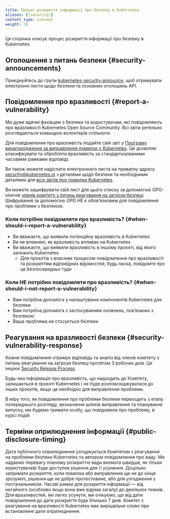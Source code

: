 ```yaml
---
title: Процес розкриття інформації про безпеку в Kubernetes
aliases: [/security/]
content_type: concept
weight: 20
---
```


<!-- overview -->

Ця сторінка описує процес розкриття інформації про безпеку в Kubernetes.

<!-- body -->

## Оголошення з питань безпеки {#security-announcements}

Приєднуйтесь до групи [kubernetes-security-announce](https://groups.google.com/forum/#!forum/kubernetes-security-announce), щоб отримувати електронні листи щодо безпеки та основних оголошень API.

## Повідомлення про вразливості {#report-a-vulnerability}

Ми дуже вдячні фахівцям з безпеки та користувачам, які повідомляють про вразливості Kubernetes Open Source Community. Всі звіти ретельно розглядаються командою волонтерів спільноти.

Для повідомлення про вразливість подайте свій звіт у [Програму винагородження за виправлення помилок у Kubernetes](https://hackerone.com/kubernetes). Це дозволяє класифікувати та обробляти вразливість за стандартизованими часовими рамками відповіді.

Ви також можете надіслати електронного листа на приватну адресу [security@kubernetes.io](mailto:security@kubernetes.io) з деталями щодо безпеки та необхідними деталями для [всіх звітів про помилки Kubernetes](https://github.com/kubernetes/kubernetes/blob/master/.github/ISSUE_TEMPLATE/bug-report.yaml).

Ви можете зашифрувати свій лист для цього списку за допомогою GPG-ключів [членів комітету з питань реагування на загрози безпеці](https://git.k8s.io/security/README.md#product-security-committee-psc). Шифрування за допомогою GPG НЕ є обовʼязковим для повідомлення про проблеми з безпекою.

### Коли потрібно повідомляти про вразливість? {#when-should-i-report-a-vulnerability}

- Ви вважаєте, що виявили потенційну вразливість в Kubernetes
- Ви не впевнені, як вразливість впливає на Kubernetes
- Ви вважаєте, що виявили вразливість в іншому проєкті, від якого залежить Kubernetes
  - Для проєктів з власним процесом повідомлення про вразливості та розкриттям відповідних відомостей, будь ласка, повідомте про це безпосередньо туди

### Коли НЕ потрібно повідомляти про вразливість? {#when-should-i-not-report-a-vulnerability}

- Вам потрібна допомога у налаштуванні компонентів Kubernetes для безпеки
- Вам потрібна допомога з застосуванням оновлень, повʼязаних з безпекою
- Ваша проблема не стосується безпеки

## Реагування на вразливості безпеки {#security-vulnerability-response}

Кожне повідомлення отримує відповідь та аналіз від членів комітету з питань реагування на загрози безпеці протягом 3 робочих днів. Це ініціює [Security Release Process](https://git.k8s.io/security/security-release-process.md#disclosures).

Будь-яка інформація про вразливість, що надходить до Комітету, залишається в проєкті Kubernetes і не буде розповсюджуватися до інших проєктів, якщо це необхідно для виправлення проблеми.

В міру того, як повідомлення про проблеми безпеки переходить з етапу попереднього розгляду, визначення шляхів виправлення та планування випуску, ми будемо тримати особу, що повідомила про проблему, в курсі подій.

## Терміни оприлюднення інформації {#public-disclosure-timing}

Дата публічного оприлюднення узгоджується Комітетом з реагування на проблеми безпеки Kubernetes та автором повідомлення про ваду. Ми надаємо перевагу повному розкриттю вади якомога швидше, як тільки користувачеві буде доступне рішення для її усунення. Доцільно затримати розкриття, коли помилка або виправлення ще не до кінця зрозумілі, рішення ще не добре протестоване, або для узгодження з постачальником. Часові рамки для розкриття інформації — від негайного (особливо якщо вона вже відома загалу) до декількох тижнів. Для вразливостей, які легко усунути, ми очікуємо, що від дати повідомлення до дати розкриття буде близько 7 днів. Комітет з реагування на вразливості Kubernetes має вирішальне слово при встановленні дати оприлюднення.
